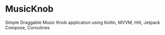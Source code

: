 # MusicKnob
Simple Draggable Music Knob application using Kotlin, MVVM, Hilt, Jetpack Compose, Coroutines
